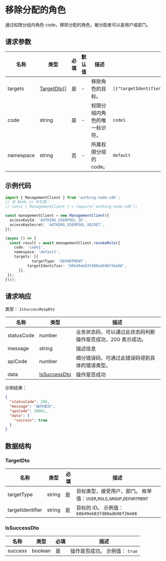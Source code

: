 # 移除分配的角色

<!--
  警告⚠️：
  不要直接修改该文档，
  https://github.com/Authing/authing-docs-factory
  使用该项目进行生成
-->

<LastUpdated />

通过权限分组内角色 code，移除分配的角色，被分配者可以是用户或部门。

## 请求参数

| 名称 | 类型 | 必填 | 默认值 | 描述 | 示例值 |
| ---- | ---- | ---- | ---- | ---- | ---- |
| targets | <a href="#TargetDto">TargetDto[]</a> | 是 | - | 移除角色的目标。  | `[{"targetIdentifier":"60b49eb83fd80adb96f26e68","targetType":"USER"}]` |
| code | string | 是 | - | 权限分组内角色的唯一标识符。  | `code1` |
| namespace | string | 否 | - | 所属权限分组的 code。  | `default` |


## 示例代码

```ts
import { ManagementClient } from 'authing-node-sdk';
// 在 Node.js 中引用：
// const { ManagementClient } = require('authing-node-sdk');

const managementClient = new ManagementClient({
  accessKeyId: 'AUTHING_USERPOOL_ID',
  accessKeySecret: 'AUTHING_USERPOOL_SECRET',
});

(async () => {
  const result = await managementClient.revokeRole({
    code: 'code1',
    namespace: 'default',
    targets: [{
            targetType: 'DEPARTMENT',
          targetIdentifier: '60b49eb83fd80adb96f26e68',
      }],
 });
})();
```



## 请求响应

类型： `IsSuccessRespDto`

| 名称 | 类型 | 描述 |
| ---- | ---- | ---- |
| statusCode | number | 业务状态码，可以通过此状态码判断操作是否成功，200 表示成功。 |
| message | string | 描述信息 |
| apiCode | number | 细分错误码，可通过此错误码得到具体的错误类型。 |
| data | <a href="#IsSuccessDto">IsSuccessDto</a> | 操作是否成功 |



示例结果：

```json
{
  "statusCode": 200,
  "message": "操作成功",
  "apiCode": 20001,
  "data": {
    "success": true
  }
}
```

## 数据结构


### <a id="TargetDto"></a> TargetDto

| 名称 | 类型 | 必填 | 描述 |
| ---- |  ---- | ---- | ---- |
| targetType | string | 是 | 目标类型，接受用户，部门。 枚举值：`USER`,`ROLE`,`GROUP`,`DEPARTMENT`  |
| targetIdentifier | string | 是 | 目标的 ID。 示例值： `60b49eb83fd80adb96f26e68`  |


### <a id="IsSuccessDto"></a> IsSuccessDto

| 名称 | 类型 | 必填 | 描述 |
| ---- |  ---- | ---- | ---- |
| success | boolean | 是 | 操作是否成功。 示例值： `true`  |


